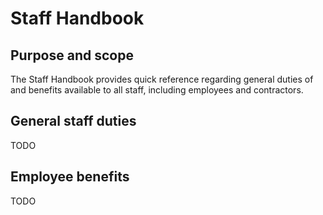 # Staff Handbook

## Purpose and scope

The Staff Handbook provides quick reference regarding general duties of and benefits available to all staff, including employees and contractors.

## General staff duties

TODO

## Employee benefits

TODO

